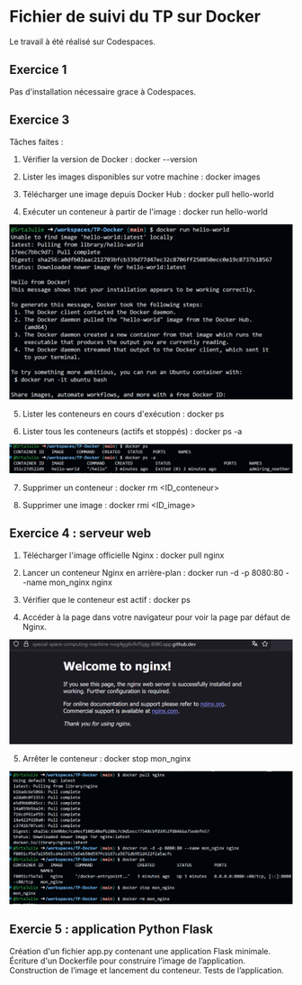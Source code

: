 # Fichier de suivi du TP sur Docker 

Le travail à été réalisé sur Codespaces.

## Exercice 1
Pas d'installation nécessaire grace à Codespaces.

## Exercice 3

Tâches faites :
1. Vérifier la version de Docker :
docker --version

2. Lister les images disponibles sur votre machine :
docker images

3. Télécharger une image depuis Docker Hub :
docker pull hello-world

4. Exécuter un conteneur à partir de l'image :
docker run hello-world

![alt text](assets/image.png)

5. Lister les conteneurs en cours d'exécution :
docker ps

6. Lister tous les conteneurs (actifs et stoppés) :
docker ps -a

![alt text](assets/image-1.png)

7. Supprimer un conteneur :
docker rm <ID_conteneur>

8. Supprimer une image :
docker rmi <ID_image>

## Exercice 4 : serveur web

1. Télécharger l'image officielle Nginx :
docker pull nginx

2. Lancer un conteneur Nginx en arrière-plan :
docker run -d -p 8080:80 --name mon_nginx nginx

3. Vérifier que le conteneur est actif :
docker ps

4. Accéder à la page dans votre navigateur pour voir la page par défaut de Nginx.

![alt text](assets/image-2.png)

5. Arrêter le conteneur :
docker stop mon_nginx

![alt text](assets/image-3.png)

## Exercie 5 : application Python Flask

Création d'un fichier app.py contenant une application Flask minimale.
Écriture d'un Dockerfile pour construire l’image de l’application.
Construction de l’image et lancement du conteneur.
Tests de l’application.
